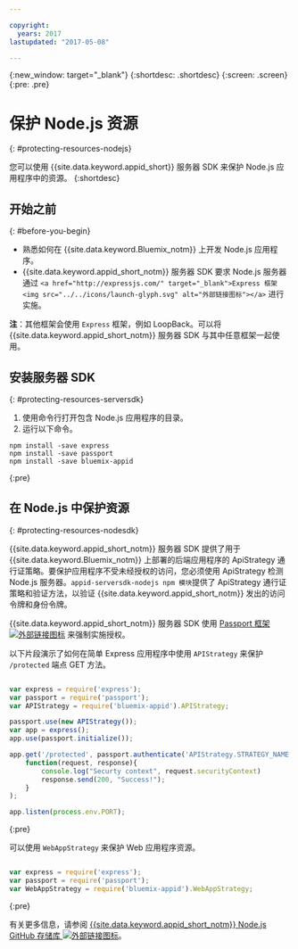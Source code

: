```yaml
---

copyright:
  years: 2017
lastupdated: "2017-05-08"

---
```


{:new_window: target="_blank"}
{:shortdesc: .shortdesc}
{:screen: .screen}
{:pre: .pre}

# 保护 Node.js 资源
{: #protecting-resources-nodejs}

您可以使用 {{site.data.keyword.appid_short}} 服务器 SDK 来保护 Node.js 应用程序中的资源。
{:shortdesc}

## 开始之前
{: #before-you-begin}

* 熟悉如何在 {{site.data.keyword.Bluemix_notm}} 上开发 Node.js 应用程序。
* {{site.data.keyword.appid_short_notm}} 服务器 SDK 要求 Node.js 服务器通过 `<a href="http://expressjs.com/" target="_blank">Express 框架 <img src="../../icons/launch-glyph.svg" alt="外部链接图标"></a>` 进行实施。

**注**：其他框架会使用 `Express` 框架，例如 LoopBack。可以将 {{site.data.keyword.appid_short_notm}} 服务器 SDK 与其中任意框架一起使用。


## 安装服务器 SDK
{: #protecting-resources-serversdk}

1. 使用命令行打开包含 Node.js 应用程序的目录。
2. 运行以下命令。

  ```
  npm install -save express
  npm install -save passport
  npm install -save bluemix-appid
  ```
  {:pre}

## 在 Node.js 中保护资源
{: #protecting-resources-nodesdk}

{{site.data.keyword.appid_short_notm}} 服务器 SDK 提供了用于 {{site.data.keyword.Bluemix_notm}} 上部署的后端应用程序的 ApiStrategy 通行证策略。要保护应用程序不受未经授权的访问，您必须使用 ApiStrategy 检测 Node.js 服务器。`appid-serversdk-nodejs npm 模块`提供了 ApiStrategy 通行证策略和验证方法，以验证 {{site.data.keyword.appid_short_notm}} 发出的访问令牌和身份令牌。

{{site.data.keyword.appid_short_notm}} 服务器 SDK 使用 <a href="http://passportjs.org/" target="_blank">Passport 框架 <img src="../../icons/launch-glyph.svg" alt="外部链接图标"></a> 来强制实施授权。

以下片段演示了如何在简单 Express 应用程序中使用 `APIStrategy` 来保护 `/protected` 端点 GET 方法。

  ```JavaScript

var express = require('express');
  var passport = require('passport');
  var APIStrategy = require('bluemix-appid').APIStrategy;

  passport.use(new APIStrategy());
  var app = express();
  app.use(passport.initialize());

  app.get('/protected', passport.authenticate('APIStrategy.STRATEGY_NAME', {session: false }),
      function(request, response){
          console.log("Securty context", request.securityContext)    
          response.send(200, "Success!");
      }
  );

  app.listen(process.env.PORT);
```
  {:pre}

可以使用 `WebAppStrategy` 来保护 Web 应用程序资源。

  ```JavaScript

var express = require('express');
  var passport = require('passport');
  var WebAppStrategy = require('bluemix-appid').WebAppStrategy;
  ```
  {:pre}

有关更多信息，请参阅 <a href="https://github.com/ibm-cloud-security/appid-serversdk-nodejs" target="_blank">{{site.data.keyword.appid_short_notm}} Node.js GitHub 存储库 <img src="../../icons/launch-glyph.svg" alt="外部链接图标"></a>。
